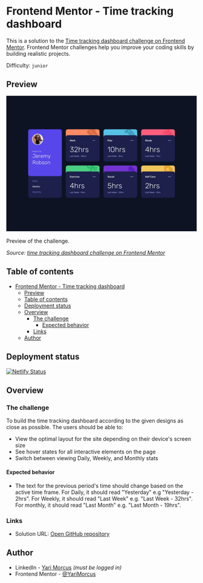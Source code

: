 # Frontend Mentor - Time tracking dashboard

This is a solution to the [Time tracking dashboard challenge on Frontend Mentor](https://www.frontendmentor.io/challenges/time-tracking-dashboard-UIQ7167Jw). Frontend Mentor challenges help you improve your coding skills by building realistic projects.

Difficulty: `junior`

[//]: # 'Insert screenshot below'

## Preview

![A preview of the time tracking dashboard challenge](preview.jpg)

Preview of the challenge.

_Source: [time tracking dashboard challenge on Frontend Mentor](https://www.frontendmentor.io/challenges/time-tracking-dashboard-UIQ7167Jw)_

## Table of contents

- [Frontend Mentor - Time tracking dashboard](#frontend-mentor---time-tracking-dashboard)
  - [Preview](#preview)
  - [Table of contents](#table-of-contents)
  - [Deployment status](#deployment-status)
  - [Overview](#overview)
    - [The challenge](#the-challenge)
      - [Expected behavior](#expected-behavior)
    - [Links](#links)
  - [Author](#author)

## Deployment status

[![Netlify Status](https://api.netlify.com/api/v1/badges/28e34282-187e-41ed-984e-575aab63609f/deploy-status)](https://app.netlify.com/sites/time-tracking-dashboard-yari-morcus/deploys)

## Overview

### The challenge

To build the time tracking dashboard according to the given designs as close as possible.
The users should be able to:

- View the optimal layout for the site depending on their device's screen size
- See hover states for all interactive elements on the page
- Switch between viewing Daily, Weekly, and Monthly stats

#### Expected behavior

- The text for the previous period's time should change based on the active time frame. For Daily, it should read "Yesterday" e.g "Yesterday - 2hrs". For Weekly, it should read "Last Week" e.g. "Last Week - 32hrs". For monthly, it should read "Last Month" e.g. "Last Month - 19hrs".

### Links

- Solution URL: [Open GitHub repository](https://github.com/YariMorcus/fm-time-tracking-dashboard)

[//]: # 'Insert following when online: - Live Site URL: [open Netlify / GitHub page][fill in link]'
[//]: # '## Project information'
[//]: # '### User stories and features'
[//]: # '1. As a user I want to generate a new piece of advice so I might be able to learn something from it'
[//]: # '**Feature**: A button that generates a new piece of advice based on an API call'
[//]: # 'Optional: ### Flowchart'
[//]: # 'Optional: insert flowchart link below'

## Author

- LinkedIn - [Yari Morcus](https://www.linkedin.com/in/yarimorcus) _(must be logged in)_
- Frontend Mentor - [@YariMorcus](https://www.frontendmentor.io/profile/YariMorcus)
